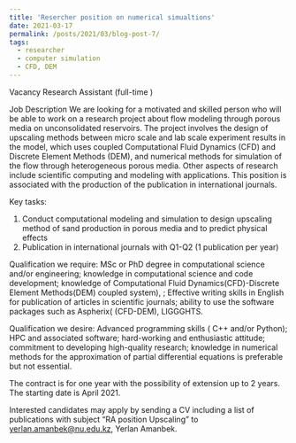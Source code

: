 ```yaml
---
title: 'Resercher position on numerical simualtions'
date: 2021-03-17
permalink: /posts/2021/03/blog-post-7/
tags:
  - researcher
  - computer simulation
  - CFD, DEM
---
```


Vacancy
Research Assistant (full-time )

Job Description
We are looking for a motivated and skilled person who will be able to work on a research project about flow modeling through porous media on unconsolidated reservoirs. The project involves the design of upscaling methods between micro scale and lab scale experiment results in the model, which uses coupled Computational Fluid Dynamics (CFD) and Discrete Element Methods (DEM), and numerical methods for simulation of the flow through heterogeneous porous media. Other aspects of research include scientific computing and modeling with applications. This position is associated with the production of the publication in international journals. 

Key tasks:
1.	Conduct computational modeling and simulation to design upscaling method of sand production in porous media and to predict physical effects
2.	Publication in international journals with Q1-Q2 (1 publication per year)
 
Qualification we require: MSc or PhD degree in computational science and/or engineering; knowledge in computational science and code development; knowledge of Computational Fluid Dynamics(CFD)-Discrete Element Methods(DEM) coupled system), ; Effective writing skills in English for publication of articles in scientific journals; ability to use the software packages  such as Aspherix( (CFD-DEM), LIGGGHTS.

Qualification we desire: Advanced programming skills ( C++ and/or Python); HPC and associated software; hard-working and enthusiastic attitude; commitment to developing high-quality research; knowledge in numerical methods for the approximation of partial differential equations is preferable but not essential.

The contract is for one year with the possibility of extension up to 2 years. The starting date is April 2021.

Interested candidates may apply by sending a CV including a list of publications with subject “RA position Upscaling” to yerlan.amanbek@nu.edu.kz, Yerlan Amanbek.
	